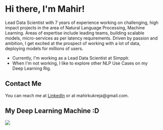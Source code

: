 <h1> Hi there, I'm Mahir! </h1>
<p>Lead Data Scientist with 7 years of experience working on challenging, high impact projects in the area of Natural
Language Processing, Machine Learning. Areas of expertise include leading teams, building scalable models, micro-services as
per latency requirements. Driven by passion and ambition, I get excited at the prospect of working with a lot of data, deploying
models for millions of users.</p>
<p>
<ul>
  <li>Currently, I'm working as a Lead Data Scientist at Simpplr.</li>
  <li>When I'm not working, I like to explore other NLP Use Cases on my Deep Learning Rig. </li>
</ul>
</p>
<h2> Contact Me </h2>

<p> You can reach me at <a href="https://www.linkedin.com/in/mahir-kukreja-103819118/">LinkedIn</a> or at mahirkukreja@gmail.com.</p>


<h2> My Deep Learning Machine :D</h2>
<img src="https://user-images.githubusercontent.com/7872493/110249168-d6c72a80-7f9a-11eb-8fe3-e911ee9b0ecb.jpg">

